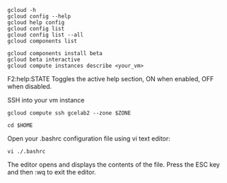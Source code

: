 ```
gcloud -h
gcloud config --help
gcloud help config
gcloud config list
gcloud config list --all
gcloud components list
```
```
gcloud components install beta
gcloud beta interactive
gcloud compute instances describe <your_vm>
```
F2:help:STATE Toggles the active help section, ON when enabled, OFF when disabled.

SSH into your vm instance
```
gcloud compute ssh gcelab2 --zone $ZONE
```
```
cd $HOME
```
Open your .bashrc configuration file using vi text editor:
```
vi ./.bashrc
```
The editor opens and displays the contents of the file. Press the ESC key and then :wq to exit the editor.

